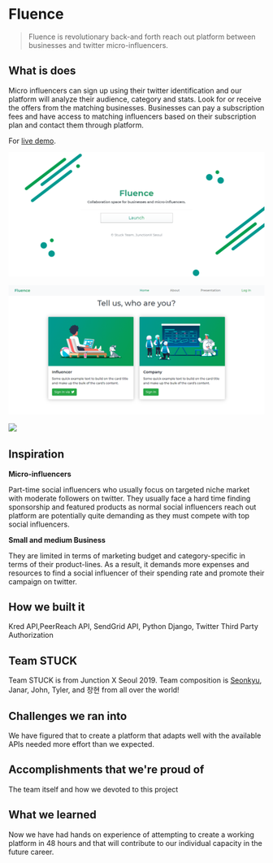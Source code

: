 # Fluence

> Fluence is revolutionary back-and forth reach out platform between businesses and twitter micro-influencers.


## What is does

Micro influencers can sign up using their twitter identification and our platform will analyze their audience, category and stats. Look for or receive the offers from the matching businesses. Businesses can pay a subscription fees and have access to matching influencers based on their subscription plan and contact them through platform.

For [live demo](https://janarosmonaliev.github.io/junctionx/webapp/).


![](https://github.com/seonkyuKim/STUCK/blob/master/images/rendering-page.png)

![](https://github.com/seonkyuKim/STUCK/blob/master/images/homepage.png)

![](https://github.com/seonkyuKim/blob/master/STUCK/images/sign-in.png)


## Inspiration

**Micro-influencers**

Part-time social influencers who usually focus on targeted niche market with moderate followers on twitter. They usually face a hard time finding sponsorship and featured products as normal social influencers reach out platform are potentially quite demanding as they must compete with top social influencers.

**Small and medium Business**

They are limited in terms of marketing budget and category-specific in terms of their product-lines. As a result, it demands more expenses and resources to find a social influencer of their spending rate and promote their campaign on twitter.

## How we built it

Kred API,PeerReach API, SendGrid API, Python Django, Twitter Third Party Authorization

## Team STUCK

Team STUCK is from Junction X Seoul 2019. Team composition is [Seonkyu](https://github.com/seonkyuKim), Janar, John, Tyler, and 창현 from all over the world!

## Challenges we ran into

We have figured that to create a platform that adapts well with the available APIs needed more effort than we expected.

## Accomplishments that we're proud of

The team itself and how we devoted to this project

## What we learned

Now we have had hands on experience of attempting to create a working platform in 48 hours and that will contribute to our individual capacity in the future career.

